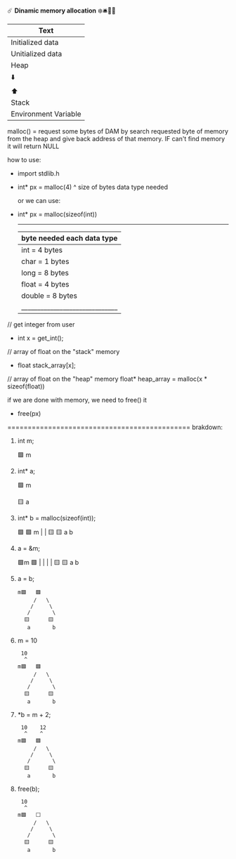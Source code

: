 ☄️ **Dinamic memory allocation** ❄️🛎️🏯🚨

|              Text               |
|---------------------------------|
|        Initialized data         |
|        Unitialized data         |
|              Heap               |
|               ⬇️               |
|               ⬆️                |
|             Stack               |
|      Environment Variable       |


malloc() = request some bytes of DAM by search requested byte of memory from the heap
            and give back address of that memory. IF can't find memory it will return
            NULL

how to use:
- import stdlib.h

- int* px = malloc(4)
                   ^
                   size of bytes data type needed

  or we can use:
- int* px = malloc(sizeof(int))

     ______________________________
    |  byte needed each data type  |
    |------------------------------|
    | int    = 4 bytes             |
    | char   = 1 bytes             |
    | long   = 8 bytes             |
    | float  = 4 bytes             |
    | double = 8 bytes             |
    |______________________________|

// get integer from user
- int x = get_int();

// array of float on the "stack" memory
- float stack_array[x];

// array of float on the "heap" memory
float* heap_array = malloc(x * sizeof(float))


 if we are done with memory, we need to free() it
- free(px)


=============================================
 brakdown:

1. int m;

    🟩
     m

2. int* a;

     🟩
      m

     🟨
      a


3. int* b = malloc(sizeof(int));

    🟩     🟩
     m      |
            |
    🟨     🟨
     a      b

4. a = &m;

   🟩m     🟩
    |       |
    |       |
   🟨      🟨
    a       b

5. a = b;

       m🟩   🟩
            /   \
           /     \
          /       \
         🟨      🟨
          a       b

6. m = 10

        10
         ^
       m🟩   🟩
            /   \
           /     \
          /       \
         🟨      🟨
          a       b

7. *b = m + 2;

        10    12
         ^    ^
       m🟩   🟩
            /   \
           /     \
          /       \
         🟨      🟨
          a       b

8. free(b);

        10
         ^
       m🟩   ⬜
            /   \
           /     \
          /       \
         🟨      🟨
          a       b


